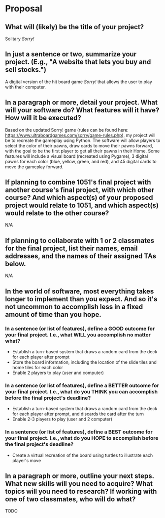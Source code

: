 # Proposal

## What will (likely) be the title of your project?

Solitary _Sorry!_

## In just a sentence or two, summarize your project. (E.g., "A website that lets you buy and sell stocks.")

A digital version of the hit board game _Sorry!_ that allows the user to play with their computer.

## In a paragraph or more, detail your project. What will your software do? What features will it have? How will it be executed?

Based on the updated Sorry! game (rules can be found here: https://www.ultraboardgames.com/sorry/game-rules.php), my project will be to recreate the gameplay using Python. The software will allow players to select the color of their pawns, draw cards to move their pawns forward, with the goal to be the first player to get all their pawns in their Home. Some features will include a visual board (recreated using Pygame), 3 digital pawns for each color (blue, yellow, green, and red), and 45 digital cards to move the gameplay forward.

## If planning to combine 1051's final project with another course's final project, with which other course? And which aspect(s) of your proposed project would relate to 1051, and which aspect(s) would relate to the other course?

N/A

## If planning to collaborate with 1 or 2 classmates for the final project, list their names, email addresses, and the names of their assigned TAs below.

N/A

## In the world of software, most everything takes longer to implement than you expect. And so it's not uncommon to accomplish less in a fixed amount of time than you hope.

### In a sentence (or list of features), define a GOOD outcome for your final project. I.e., what WILL you accomplish no matter what?

- Establish a turn-based system that draws a random card from the deck for each player after prompt
- Store the board information, including the location of the slide tiles and home tiles for each color
- Enable 2 players to play (user and computer)

### In a sentence (or list of features), define a BETTER outcome for your final project. I.e., what do you THINK you can accomplish before the final project's deadline?

- Establish a turn-based system that draws a random card from the deck for each player after prompt, and discards the card after the turn
- Enable 2-3 players to play (user and 2 computer)

### In a sentence (or list of features), define a BEST outcome for your final project. I.e., what do you HOPE to accomplish before the final project's deadline?

- Create a virtual recreation of the board using turtles to illustrate each player's move

## In a paragraph or more, outline your next steps. What new skills will you need to acquire? What topics will you need to research? If working with one of two classmates, who will do what?

TODO

